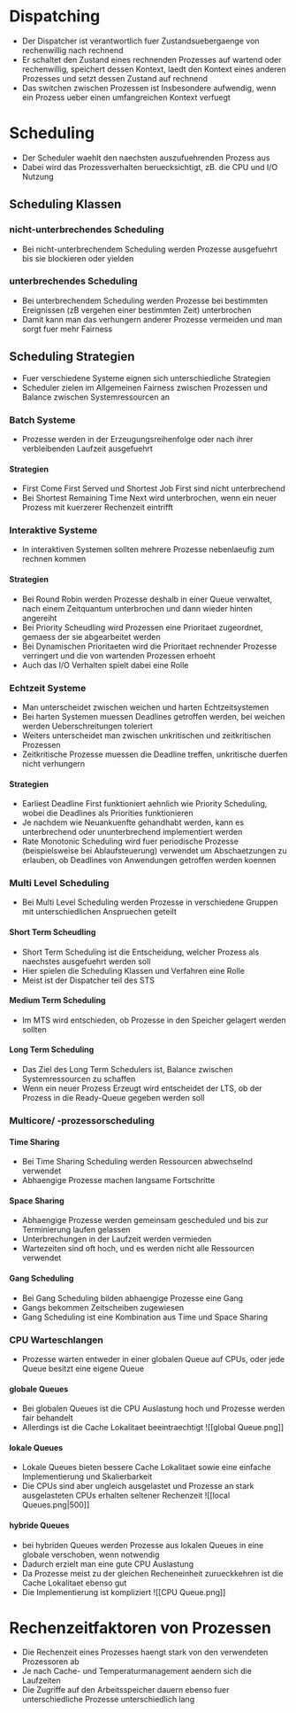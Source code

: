 # Dispatching
- Der Dispatcher ist verantwortlich fuer Zustandsuebergaenge von rechenwillig nach rechnend
- Er schaltet den Zustand eines rechnenden Prozesses auf wartend oder rechenwillig, speichert dessen Kontext, laedt den Kontext eines anderen Prozesses und setzt dessen Zustand auf rechnend
- Das switchen zwischen Prozessen ist Insbesondere aufwendig, wenn ein Prozess ueber einen umfangreichen Kontext verfuegt
# Scheduling
- Der Scheduler waehlt den naechsten auszufuehrenden Prozess aus
- Dabei wird das Prozessverhalten beruecksichtigt, zB. die CPU und I/O Nutzung
## Scheduling Klassen
### nicht-unterbrechendes Scheduling
- Bei nicht-unterbrechendem Scheduling werden Prozesse ausgefuehrt bis sie blockieren oder yielden
### unterbrechendes Scheduling
- Bei unterbrechendem Scheduling werden Prozesse bei bestimmten Ereignissen (zB vergehen einer bestimmten Zeit) unterbrochen
- Damit kann man das verhungern anderer Prozesse vermeiden und man sorgt fuer mehr Fairness
## Scheduling Strategien
- Fuer verschiedene Systeme eignen sich unterschiedliche Strategien
- Scheduler zielen im Allgemeinen Fairness zwischen Prozessen und Balance zwischen Systemressourcen an 
### Batch Systeme
- Prozesse werden in der Erzeugungsreihenfolge oder nach ihrer verbleibenden Laufzeit ausgefuehrt
#### Strategien
- First Come First Served und Shortest Job First sind nicht unterbrechend
- Bei Shortest Remaining Time Next wird unterbrochen, wenn ein neuer Prozess mit kuerzerer Rechenzeit eintrifft
### Interaktive Systeme
- In interaktiven Systemen sollten mehrere Prozesse nebenlaeufig zum rechnen kommen
#### Strategien
- Bei Round Robin werden Prozesse deshalb in einer Queue verwaltet, nach einem Zeitquantum unterbrochen und dann wieder hinten angereiht
- Bei Priority Scheudling wird Prozessen eine Prioritaet zugeordnet, gemaess der sie abgearbeitet werden
- Bei Dynamischen Prioritaeten wird die Prioritaet rechnender Prozesse verringert und die von wartenden Prozessen erhoeht
- Auch das I/O Verhalten spielt dabei eine Rolle
### Echtzeit Systeme
- Man unterscheidet zwischen weichen und harten Echtzeitsystemen
- Bei harten Systemen muessen Deadlines getroffen werden, bei weichen werden Ueberschreitungen toleriert
- Weiters unterscheidet man zwischen unkritischen und zeitkritischen Prozessen
- Zeitkritische Prozesse muessen die Deadline treffen, unkritische duerfen nicht verhungern
#### Strategien
- Earliest Deadline First funktioniert aehnlich wie Priority Scheduling, wobei die Deadlines als Priorities funktionieren
- Je nachdem wie Neuankuenfte gehandhabt werden, kann es unterbrechend oder ununterbrechend implementiert werden
- Rate Monotonic Scheduling wird fuer periodische Prozesse (beispielsweise bei Ablaufsteuerung) verwendet um Abschaetzungen zu erlauben, ob Deadlines von Anwendungen getroffen werden koennen
### Multi Level Scheduling
- Bei Multi Level Scheduling werden Prozesse in verschiedene Gruppen mit unterschiedlichen Anspruechen geteilt
#### Short Term Scheudling
- Short Term Scheduling ist die Entscheidung, welcher Prozess als naechstes ausgefuehrt werden soll
- Hier spielen die Scheduling Klassen und Verfahren eine Rolle
- Meist ist der Dispatcher teil des STS
#### Medium Term Scheduling
- Im MTS wird entschieden, ob Prozesse in den Speicher gelagert werden sollten
#### Long Term Scheduling
- Das Ziel des Long Term Schedulers ist, Balance zwischen Systemressourcen zu schaffen
- Wenn ein neuer Prozess Erzeugt wird entscheidet der LTS, ob der Prozess in die Ready-Queue gegeben werden soll
### Multicore/ -prozessorscheduling
#### Time Sharing
- Bei Time Sharing Scheduling werden Ressourcen abwechselnd verwendet
- Abhaengige Prozesse machen langsame Fortschritte
#### Space Sharing
- Abhaengige Prozesse werden gemeinsam gescheduled und bis zur Terminierung laufen gelassen
- Unterbrechungen in der Laufzeit werden vermieden
- Wartezeiten sind oft hoch, und es werden nicht alle Ressourcen verwendet
#### Gang Scheduling
- Bei Gang Scheduling bilden abhaengige Prozesse eine Gang
- Gangs bekommen Zeitscheiben zugewiesen
- Gang Scheduling ist eine Kombination aus Time und Space Sharing
### CPU Warteschlangen
- Prozesse warten entweder in einer globalen Queue auf CPUs, oder jede Queue besitzt eine eigene Queue
#### globale Queues
- Bei globalen Queues ist die CPU Auslastung hoch und Prozesse werden fair behandelt
- Allerdings ist die Cache Lokalitaet beeintraechtigt
![[global Queue.png]]
#### lokale Queues
- Lokale Queues bieten bessere Cache Lokalitaet sowie eine einfache Implementierung und Skalierbarkeit
- Die CPUs sind aber ungleich ausgelastet und Prozesse an stark ausgelasteten CPUs erhalten seltener Rechenzeit
![[local Queues.png|500]]
#### hybride Queues
- bei hybriden Queues werden Prozesse aus lokalen Queues in eine globale verschoben, wenn notwendig
- Dadurch erzielt man eine gute CPU Auslastung
- Da Prozesse meist zu der gleichen Recheneinheit zurueckkehren ist die Cache Lokalitaet ebenso gut
- Die Implementierung ist kompliziert
![[CPU Queue.png]]
# Rechenzeitfaktoren von Prozessen
- Die Rechenzeit eines Prozesses haengt stark von den verwendeten Prozessoren ab
- Je nach Cache- und Temperaturmanagement aendern sich die Laufzeiten
- Die Zugriffe auf den Arbeitsspeicher dauern ebenso fuer unterschiedliche Prozesse unterschiedlich lang